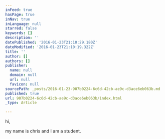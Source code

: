 ```yaml
---
inFeed: true
hasPage: true
inNav: true
inLanguage: null
starred: false
keywords: []
description: ''
datePublished: '2016-01-23T21:10:29.180Z'
dateModified: '2016-01-23T21:10:19.322Z'
title: ''
author: []
authors: []
publisher:
  name: null
  domain: null
  url: null
  favicon: null
sourcePath: _posts/2016-01-23-907b0224-6c6d-42cb-ae9c-d3ace6eb063b.md
published: true
url: 907b0224-6c6d-42cb-ae9c-d3ace6eb063b/index.html
_type: Article

---
```

hi,

my name is chris and I am a student.